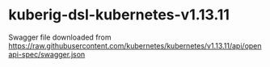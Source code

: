 # kuberig-dsl-kubernetes-v1.13.11

Swagger file downloaded from https://raw.githubusercontent.com/kubernetes/kubernetes/v1.13.11/api/openapi-spec/swagger.json
